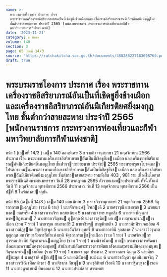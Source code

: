 ```yaml
---
name: >-
  พระบรมราชโองการ ประกาศ เรื่อง
  พระราชทานเครื่องราชอิสริยาภรณ์อันเป็นที่เชิดชูยิ่งช้างเผือกและเครื่องราชอิสริยาภรณ์อันมีเกียรติยศยิ่งมงกุฎไทย
  ชั้นต่ำกว่าสายสะพาย ประจำปี 2565 [พนักงานราชการ กระทรวงการท่องเที่ยวและกีฬา
  มหาวิทยาลัยการกีฬาแห่งชาติ]
date: '2023-11-21'
category: ข พิเศษ
volume: 140
section: 3
page: 65 เล่มที่ 14/3
source: 'https://ratchakitcha.soc.go.th/documents/488286227183698760.pdf'
draft: true
---
```


# พระบรมราชโองการ ประกาศ เรื่อง พระราชทานเครื่องราชอิสริยาภรณ์อันเป็นที่เชิดชูยิ่งช้างเผือกและเครื่องราชอิสริยาภรณ์อันมีเกียรติยศยิ่งมงกุฎไทย ชั้นต่ำกว่าสายสะพาย ประจำปี 2565 [พนักงานราชการ กระทรวงการท่องเที่ยวและกีฬา มหาวิทยาลัยการกีฬาแห่งชาติ]

หน้า 1 (เลมที่ 14/3 ) เลม 140 ตอนพิเศษ 3 ข ราชกิจจานุเบกษา 21 พฤศจิกายน 2566 ประกาศ เรื่อง พระราชทานเครื่องราชอิสริยาภรณอันเป็นที่เชิดชูยิ่งชางเผือก และเครื่องราชอิสริยาภรณอันมีเกียรติยศยิ่งมงกุฎไทย ชั้นต่ํากวาสายสะพาย ประจําป 2565 ทรงพระกรุณาโปรดเกลาโปรดกระหมอมพระราชทานเครื่องราชอิสริยาภรณอันเป็นที่เชิดชูยิ่งชางเผือก และเครื่องราชอิสริยาภรณอันมีเกียรติยศยิ่งมงกุฎไทย ชั้นต่ํากวาสายสะพาย รวมทั้งสิ้น 403 , 981 ราย เนื่องในโอกาสพระราชพิธีเฉลิมพระชนมพรรษา วันที่ 28 กรกฎาคม 2565 ดังรายนามทายประกาศนี้ ทั้งนี้ ตั้งแต่วันที่ 11 พฤศจิกายน พุทธศักราช 2566 ประกาศ ณ วันที่ 13 พฤศจิกายน พุทธศักราช 2566 เป็นปที่ 8 ในรัชกาลปจจุบัน

หน้า 65 (เลมที่ 14/3 ) เลม 140 ตอนพิเศษ 3 ข ราชกิจจานุเบกษา 21 พฤศจิกายน 2566 จัตุรถาภรณมงกุฎไทย (รวม 8 ราย) 1 นายจักรพงษ ใจเกงดี 2 นายศราวุฒิ แสงกรณ 3 นายอมรพงศ ยอดพริ้ง 4 นางสาวเจนจิรา พลายเนียม 5 นางสาวผจงพร หนูกลึง 6 นางสาวเพ็ญนภา พงษสิฏานนท 7 นางสาวภวรัญชน ภูสกุล 8 นางสาวสุนีย บาเปย เบญจมาภรณชางเผือก (รวม 7 ราย) 1 นายวรุณ สามารถสิริ 2 นายรชิษฐ ชาญพิทยกิจ 3 นางสาวภัททิรา จอเอียด 4 นางสาวณัฏฐภัค วิสุทธิสุรพูล 5 นางสาววันวิสา อุทตรี 6 นางสาววาทินี จุลสอาด 7 นางสาววิวรุนาถ บุญกฤต มหาวิทยาลัยการกีฬาแห่งชาติ จัตุรถาภรณชางเผือก (รวม 1 ราย) 1 นายศรัณยกร สุวรรณประทีป จัตุรถาภรณมงกุฎไทย (รวม 1 ราย) 1 นางนิชานันท บากา กระทรวงการพัฒนาสังคมและความมั่นคงของมนุษย สํานักงานปลัดกระทรวงการพัฒนาสังคมและความมั่นคงของมนุษย จัตุรถาภรณชางเผือก (รวม 19 ราย) 1 นายณรกฤต ประมวล 2 นายวงศกร ฉิมกุล 3 นายศิธร ปยะกุล 4 นายสุชาติ ฟกเปยม 5 นายอดินันต หะมิงมะ 6 นางสาวขวัญตา อุดมนิยมเจริญ 7 นางสาวจาริณี เทือกคําซาว 8 นางจิราภา กันพุม 9 นางชุลีทิพย์ เรืองดี 10 นางสาวฐิดายุ เสงรอด 11 นางสาวนูรฮายาตี บินดอเลาะ 12 นางสาวประภัสสร สรรเพชร
